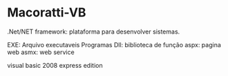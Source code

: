 # Macoratti-VB

.Net/NET framework: plataforma para desenvolver sistemas.

EXE: Arquivo executaveis Programas
Dll: biblioteca de função
aspx: pagina web
asmx: web service

visual basic 2008 express edition



